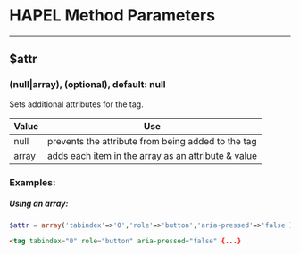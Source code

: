 # HAPEL Method Parameters

---

## $attr
### (null|array), (optional), default: null

Sets additional attributes for the tag.

Value      | Use
-----------|-------------
null       | prevents the attribute from being added to the tag 
array      | adds each item in the array as an attribute & value


### Examples:

##### Using an array:
```php
$attr = array('tabindex'=>'0','role'=>'button','aria-pressed'=>'false');
```
```html
<tag tabindex="0" role="button" aria-pressed="false" {...}
```